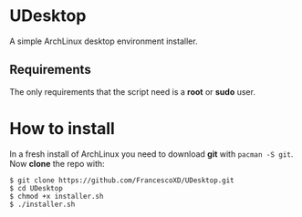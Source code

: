 # UDesktop
A simple ArchLinux desktop environment installer.

## Requirements
The only requirements that the script need is a **root** or **sudo** user.

# How to install
In a fresh install of ArchLinux you need to download **git** with ```pacman -S git```.
Now **clone** the repo with: 
```
$ git clone https://github.com/FrancescoXD/UDesktop.git
$ cd UDesktop
$ chmod +x installer.sh
$ ./installer.sh
```
